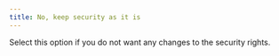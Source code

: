 ```yaml
---
title: No, keep security as it is
---
```



Select this option if you do not want any changes to the security rights.
